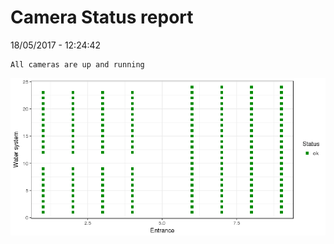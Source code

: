 Camera Status report
================
18/05/2017 - 12:24:42

    All cameras are up and running

![](camreport_files/figure-markdown_github/unnamed-chunk-2-1.png)

